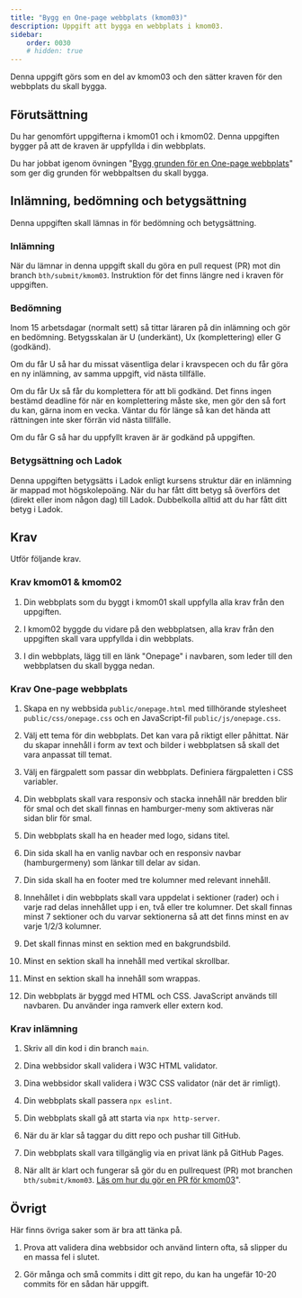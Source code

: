 ```yaml
---
title: "Bygg en One-page webbplats (kmom03)" 
description: Uppgift att bygga en webbplats i kmom03.
sidebar:
    order: 0030
    # hidden: true
---
```


Denna uppgift görs som en del av kmom03 och den sätter kraven för den webbplats du skall bygga.



## Förutsättning

Du har genomfört uppgifterna i kmom01 och i kmom02. Denna uppgiften bygger på att de kraven är uppfyllda i din webbplats.

Du har jobbat igenom övningen "[Bygg grunden för en One-page webbplats](/website/laromaterial/ovning/bygg-en-one-page-webbplats)" som ger dig grunden för webbpaltsen du skall bygga.



## Inlämning, bedömning och betygsättning

Denna uppgiften skall lämnas in för bedömning och betygsättning.



### Inlämning

När du lämnar in denna uppgift skall du göra en pull request (PR) mot din branch `bth/submit/kmom03`. Instruktion för det finns längre ned i kraven för uppgiften.



### Bedömning

Inom 15 arbetsdagar (normalt sett) så tittar läraren på din inlämning och gör en bedömning. Betygsskalan är U (underkänt), Ux (komplettering) eller G (godkänd). 

Om du får U så har du missat väsentliga delar i kravspecen och du får göra en ny inlämning, av samma uppgift, vid nästa tillfälle.

Om du får Ux så får du komplettera för att bli godkänd. Det finns ingen bestämd deadline för när en komplettering måste ske, men gör den så fort du kan, gärna inom en vecka. Väntar du för länge så kan det hända att rättningen inte sker förrän vid nästa tillfälle.

Om du får G så har du uppfyllt kraven är är godkänd på uppgiften.



### Betygsättning och Ladok

Denna uppgiften betygsätts i Ladok enligt kursens struktur där en inlämning är mappad mot högskolepoäng. När du har fått ditt betyg så överförs det (direkt eller inom någon dag) till Ladok. Dubbelkolla alltid att du har fått ditt betyg i Ladok.



## Krav

Utför följande krav.



### Krav kmom01 & kmom02

1. Din webbplats som du byggt i kmom01 skall uppfylla alla krav från den uppgiften.

1. I kmom02 byggde du vidare på den webbplatsen, alla krav från den uppgiften skall vara uppfyllda i din webbplats.

1. I din webbplats, lägg till en länk "Onepage" i navbaren, som leder till den webbplatsen du skall bygga nedan.



### Krav One-page webbplats

1. Skapa en ny webbsida `public/onepage.html` med tillhörande stylesheet `public/css/onepage.css` och en JavaScript-fil `public/js/onepage.css`. 

1. Välj ett tema för din webbplats. Det kan vara på riktigt eller påhittat. När du skapar innehåll i form av text och bilder i webbplatsen så skall det vara anpassat till temat.

1. Välj en färgpalett som passar din webbplats. Definiera färgpaletten i CSS variabler.

1. Din webbplats skall vara responsiv och stacka innehåll när bredden blir för smal och det skall finnas en hamburger-meny som aktiveras när sidan blir för smal.

1. Din webbplats skall ha en header med logo, sidans titel.

1. Din sida skall ha en vanlig navbar och en responsiv navbar (hamburgermeny) som länkar till delar av sidan.

1. Din sida skall ha en footer med tre kolumner med relevant innehåll.

1. Innehållet i din webbplats skall vara uppdelat i sektioner (rader) och i varje rad delas innehållet upp i en, två eller tre kolumner. Det skall finnas minst 7 sektioner och du varvar sektionerna så att det finns minst en av varje 1/2/3 kolumner.

1. Det skall finnas minst en sektion med en bakgrundsbild.

1. Minst en sektion skall ha innehåll med vertikal skrollbar.

1. Minst en sektion skall ha innehåll som wrappas.

1. Din webbplats är byggd med HTML och CSS. JavaScript används till navbaren. Du använder inga ramverk eller extern kod.



### Krav inlämning

1. Skriv all din kod i din branch `main`. 

1. Dina webbsidor skall validera i W3C HTML validator.

1. Dina webbsidor skall validera i W3C CSS validator (när det är rimligt).

1. Din webbplats skall passera `npx eslint`.

1. Din webbplats skall gå att starta via `npx http-server`.

1. När du är klar så taggar du ditt repo och pushar till GitHub.

1. Din webbplats skall vara tillgänglig via en privat länk på GitHub Pages.

1. När allt är klart och fungerar så gör du en pullrequest (PR) mot branchen `bth/submit/kmom03`. [Läs om hur du gör en PR för kmom03](/website/laromaterial/uppgift/gor-en-pr-for-kmom03)".



## Övrigt

Här finns övriga saker som är bra att tänka på.

1. Prova att validera dina webbsidor och använd lintern ofta, så slipper du en massa fel i slutet.

1. Gör många och små commits i ditt git repo, du kan ha ungefär 10-20 commits för en sådan här uppgift. 
